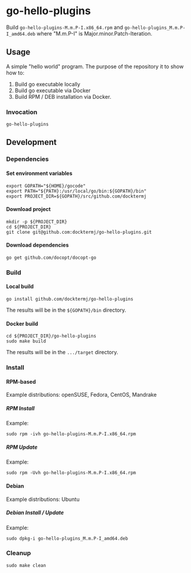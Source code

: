 # go-hello-plugins

Build `go-hello-plugins-M.m.P-I.x86_64.rpm`
and   `go-hello-plugins_M.m.P-I_amd64.deb`
where "M.m.P-I" is Major.minor.Patch-Iteration.

## Usage

A simple "hello world" program.
The purpose of the repository it to show how to:

1. Build go executable locally
1. Build go executable via Docker
1. Build RPM / DEB installation via Docker.

### Invocation

```console
go-hello-plugins
```

## Development

### Dependencies

#### Set environment variables

```console
export GOPATH="${HOME}/gocode"
export PATH="${PATH}:/usr/local/go/bin:${GOPATH}/bin"
export PROJECT_DIR=${GOPATH}/src/github.com/docktermj
```

#### Download project

```console
mkdir -p ${PROJECT_DIR}
cd ${PROJECT_DIR}
git clone git@github.com:docktermj/go-hello-plugins.git
```

#### Download dependencies

```console
go get github.com/docopt/docopt-go
```

### Build

#### Local build

```console
go install github.com/docktermj/go-hello-plugins
```

The results will be in the `${GOPATH}/bin` directory.

#### Docker build

```console
cd ${PROJECT_DIR}/go-hello-plugins
sudo make build
```

The results will be in the `.../target` directory.

### Install

#### RPM-based

Example distributions: openSUSE, Fedora, CentOS, Mandrake

##### RPM Install

Example:

```console
sudo rpm -ivh go-hello-plugins-M.m.P-I.x86_64.rpm
```

##### RPM Update

Example: 

```console
sudo rpm -Uvh go-hello-plugins-M.m.P-I.x86_64.rpm
```

#### Debian

Example distributions: Ubuntu

##### Debian Install / Update

Example:

```console
sudo dpkg-i go-hello-plugins_M.m.P-I_amd64.deb
```

### Cleanup

```console
sudo make clean
```
